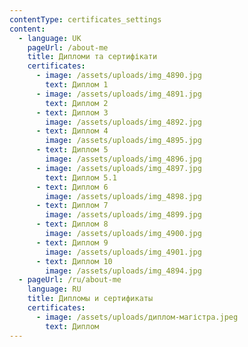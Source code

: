 ```yaml
---
contentType: certificates_settings
content:
  - language: UK
    pageUrl: /about-me
    title: Дипломи та сертифікати
    certificates:
      - image: /assets/uploads/img_4890.jpg
        text: Диплом 1
      - image: /assets/uploads/img_4891.jpg
        text: Диплом 2
      - text: Диплом 3
        image: /assets/uploads/img_4892.jpg
      - text: Диплом 4
        image: /assets/uploads/img_4895.jpg
      - text: Диплом 5
        image: /assets/uploads/img_4896.jpg
      - image: /assets/uploads/img_4897.jpg
        text: Диплом 5.1
      - text: Диплом 6
        image: /assets/uploads/img_4898.jpg
      - text: Диплом 7
        image: /assets/uploads/img_4899.jpg
      - text: Диплом 8
        image: /assets/uploads/img_4900.jpg
      - text: Диплом 9
        image: /assets/uploads/img_4901.jpg
      - text: Диплом 10
        image: /assets/uploads/img_4894.jpg
  - pageUrl: /ru/about-me
    language: RU
    title: Дипломы и сертификаты
    certificates:
      - image: /assets/uploads/диплом-магістра.jpeg
        text: Диплом
---
```

